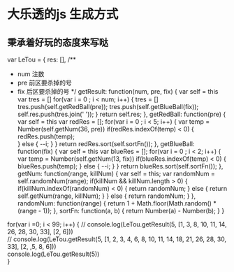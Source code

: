 # 大乐透的js 生成方式
## 秉承着好玩的态度来写哒
    
var LeTou = {
  res: [],
  /**
  * num  注数
  * pre 前区要杀掉的号
  * fix 后区要杀掉的号
  */
  getResult: function(num, pre, fix) {
    var self = this
    var tres = []
    for(var i = 0 ; i < num; i++) {
      tres = []
      tres.push(self.getRedBall(pre));
      tres.push(self.getBlueBall(fix));
      self.res.push(tres.join(' '));
    }
    return self.res;
  },
  getRedBall: function(pre) {
    var self = this
    var redRes = [];
    for(var i = 0 ; i < 5; i++) {
      var temp = Number(self.getNum(36, pre))
      if(redRes.indexOf(temp) < 0) {
          redRes.push(temp);  
      } else {
        --i;
      }
    }
    return redRes.sort(self.sortFn());
  },
  getBlueBall: function(fix) {
    var self = this
    var blueRes = [];
    for(var i = 0 ; i < 2; i++) {
      var temp = Number(self.getNum(13, fix))
      if(blueRes.indexOf(temp) < 0) {
        blueRes.push(temp);
      } else {
        --i;
      }
    }
    return blueRes.sort(self.sortFn());
  },
  getNum: function(range, killNum) {
    var self = this;
    var randomNum = self.randomNum(range);
    if(killNum && killNum.length > 0) {
      if(killNum.indexOf(randomNum) < 0) {
        return randomNum;
      } else {
        return self.getNum(range, killNum);
      }
    } else {
      return randomNum;
    }
  },
  randomNum: function(range) {
    return 1 + Math.floor(Math.random() * (range - 1));
  },
  sortFn: function(a, b) {
    return Number(a) - Number(b);
  }
}


for(var i =0; i < 99; i++) {
  // console.log(LeTou.getResult(5, [1, 3, 8, 10, 11, 14, 26, 28, 30, 33], [2, 6]))  
  // console.log(LeTou.getResult(5, [1, 2, 3, 4, 6, 8, 10, 11, 14, 18, 21, 26, 28, 30, 33], [2, ,5, 8, 6]))  
    console.log(LeTou.getResult(5))  
}

